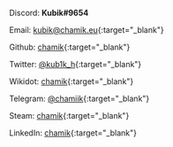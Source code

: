Discord: **Kubik#9654**

Email: [kubik@chamik.eu](mailto:kubik@chamik.eu){:target="_blank"}

Github: [chamik](https://github.com/chamik){:target="_blank"}

Twitter: [@kub1k_h](https://twitter.com/kub1k_h){:target="_blank"}

Wikidot: [chamik](https://www.wikidot.com/user:info/chamik){:target="_blank"}

Telegram: [@chamiik](https://t.me/chamiik){:target="_blank"}

Steam: [chamik](https://steamcommunity.com/id/chamik/){:target="_blank"}

LinkedIn: [chamik](https://linkedin.com/in/chamik/){:target="_blank"}